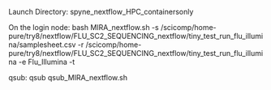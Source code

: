 Launch Directory: spyne_nextflow_HPC_containersonly

On the login node:
bash MIRA_nextflow.sh -s /scicomp/home-pure/try8/nextflow/FLU_SC2_SEQUENCING_nextflow/tiny_test_run_flu_illumina/samplesheet.csv -r /scicomp/home-pure/try8/nextflow/FLU_SC2_SEQUENCING_nextflow/tiny_test_run_flu_illumina -e Flu_Illumina -t

qsub:
qsub qsub_MIRA_nextflow.sh
